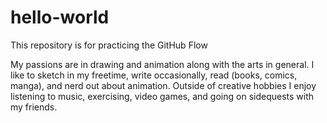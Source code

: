 # hello-world
This repository is for practicing the GitHub Flow

My passions are in drawing and animation along with the arts in general. I like to sketch in my freetime, write occasionally, read (books, comics, manga), and nerd out about animation. Outside of creative hobbies I enjoy listening to music, exercising, video games, and going on sidequests with my friends.
